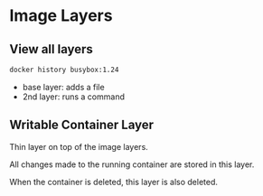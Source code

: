 # Image Layers

## View all layers

```bash
docker history busybox:1.24
```

* base layer: adds a file
* 2nd layer: runs a command

## Writable Container Layer

Thin layer on top of the image layers.

All changes made to the running container are stored in this layer.

When the container is deleted, this layer is also deleted.
